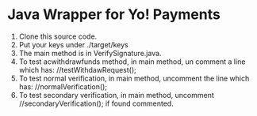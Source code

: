 Java Wrapper for Yo! Payments
=========================================
1. Clone this source code.
2. Put your keys under ./target/keys
3. The main method is in VerifySignature.java.
4. To test acwithdrawfunds method, in main method, un comment a line which has: //testWithdawRequest();
5. To test normal verification, in main method, uncomment the line which has: //normalVerification();
6. To test secondary verification, in main method, uncomment //secondaryVerification(); if found commented.
